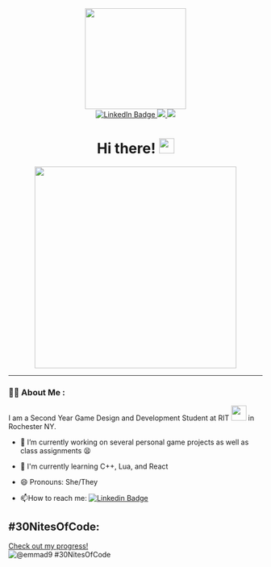 <!--
**EmmaD9/EmmaD9** is a ✨ _special_ ✨ repository because its `README.md` (this file) appears on your GitHub profile.

Here are some ideas to get you started:
-->
<div id="header" align="center">
  <img src="https://i.giphy.com/media/v1.Y2lkPTc5MGI3NjExbTBzcmhyc2ZtNzBiNHdidGZjdzM2bDd4NHhwemIxMmp0dXNiMWhnaiZlcD12MV9pbnRlcm5hbF9naWZfYnlfaWQmY3Q9Zw/LHZyixOnHwDDy/giphy.gif" width="200"/>

<div id="badges">
  <a href = "https://www.linkedin.com/in/emmaduprey/" target = "_blank">
  <img src="https://img.shields.io/badge/LinkedIn-blue?style=for-the-badge&logo=linkedin&logoColor=white" alt="LinkedIn Badge"/>
  </a>

  <a href = "https://ko-fi.com/emmaduprey" target = "_blank">
  <img src="https://img.shields.io/badge/ko--fi-donate-%23FF5E5B?style=flat-square&logo=ko-fi&logoColor=white"/>
  </a>

  <a href = "[https://ko-fi.com/emmaduprey](https://emma.iduprey.com/)" target = "_blank">
  <img src="https://img.shields.io/badge/Portfolio-blue?style=for-the-badge&&logoColor=white"/>
  </a>

</div>

<div>
  <img src="https://komarev.com/ghpvc/?username=emmad9&style=flat-square&color=blue" alt=""/>

</div>
<h1>
  Hi there!
  <img src="https://media.giphy.com/media/hvRJCLFzcasrR4ia7z/giphy.gif" width="30px"/>
</h1>
</div>

<div id = "body">
  <div align="center">
  <img src="https://i.giphy.com/media/v1.Y2lkPTc5MGI3NjExbWExdmRqOTJuNTl3dmIzM2E3NTFoZmlzbHQycHBkeDltbHo4amFwaCZlcD12MV9pbnRlcm5hbF9naWZfYnlfaWQmY3Q9Zw/wwg1suUiTbCY8H8vIA/giphy-downsized-large.gif" width="400" height="auto"/>
  </div>

  ---

  ### :woman_technologist: About Me :
  I am a Second Year Game Design and Development Student at RIT <img src="https://i.giphy.com/media/v1.Y2lkPTc5MGI3NjExdXVwb2l6eGVvdTQ3a3gybjZkdjNhcWFsYzN5OHprc3ltcnB1dmdyeiZlcD12MV9pbnRlcm5hbF9naWZfYnlfaWQmY3Q9cw/JqJaJ1Pw06PKOtGPnl/giphy.gif" width="30"> in Rochester NY.

- :telescope: I’m currently working on several personal game projects as well as class assignments 😫

- :seedling: I'm currently learning C++, Lua, and React

- 😄 Pronouns: She/They

- :mailbox:How to reach me: [![Linkedin Badge](https://img.shields.io/badge/-Emma-blue?style=flat&logo=Linkedin&logoColor=white)](https://www.linkedin.com/in/emmaduprey/)

</div>



## #30NitesOfCode:
  [Check out my progress!](https://www.codedex.io/@emmad9/30-nites-of-code)  
  ![@emmad9 #30NitesOfCode](https://www.codedex.io/api/petStatus?user=emmad9)
